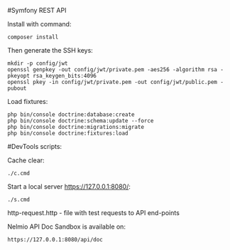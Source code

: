 #Symfony REST API 

Install with command: 

    composer install

Then generate the SSH keys:

    mkdir -p config/jwt
    openssl genpkey -out config/jwt/private.pem -aes256 -algorithm rsa -pkeyopt rsa_keygen_bits:4096
    openssl pkey -in config/jwt/private.pem -out config/jwt/public.pem -pubout

Load fixtures:

    php bin/console doctrine:database:create
    php bin/console doctrine:schema:update --force
    php bin/console doctrine:migrations:migrate
    php bin/console doctrine:fixtures:load


#DevTools scripts:

Cache clear:
    
    ./c.cmd 

Start a local server https://127.0.0.1:8080/:

    ./s.cmd

http-request.http - file with test requests to API end-points

Nelmio API Doc Sandbox is available on: 

    https://127.0.0.1:8080/api/doc
